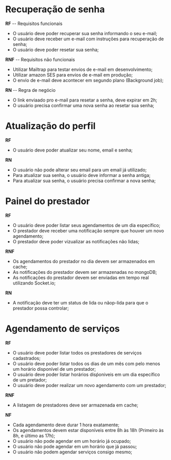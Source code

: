# Recuperação de senha

**RF** -- Requisitos funcionais

- O usuário deve poder recuperar sua senha informando o seu e-mail;
- O usuário deve receber um e-mail com instruções para recuperação de senha;
- O usuário deve poder resetar sua senha;

**RNF** -- Requisitos não funcionais

- Utilizar Mailtrap para testar envios de e-mail em desenvolvimento;
- Utilizar amazon SES para envios de e-mail em produção;
- O envio de e-mail deve acontecer em segundo plano (Background job);

**RN** -- Regra de negócio

- O link enviaado pro e-mail para resetar a senha, deve expirar em 2h;
- O usuário precisa confirmar uma nova senha ao resetar sua senha;

# Atualização do perfil

**RF**

- O  usuário deve poder atualizar seu nome, email e senha;

**RN**

- O usuário não pode alterar seu email para um email já utilizado;
- Para atualizar sua senha, o usuário deve informar a senha antiga;
- Para atualizar sua senha, o usuário precisa confirmar a nova senha;

# Painel do prestador

**RF**

- O usuário deve poder listar seus agendamentos de um dia específico;
- O prestador deve receber uma notificação sempre que houver um novo agendamento;
- O prestador deve poder vizualizar as notificações não lidas;

**RNF**

- Os agendamentos do prestador no dia devem ser armazenados em cache;
- As notificações do prestador devem ser armazenadas no mongoDB;
- As notificações do prestador devem ser enviadas em tempo real utilizando Socket.io;

**RN**

- A notificação deve ter um status de lida ou nãop-lida para que o prestador possa controlar;

# Agendamento de serviços

**RF**

- O usuário deve poder listar todos os prestadores de serviços cadastrados;
- O usuário deve poder listar todos os dias de um mês com pelo menos um horário disponível de um prestador;
- O usuário deve poder listar horários disṕoniveis em um dia específico de um pretador;
- O usuário deve poder realizar um novo agendamento com um prestador;

**RNF**

- A listagem de prestadores deve ser armazenada em cache;

**NF**

- Cada agendamento deve durar 1 hora exatamente;
- Os agendamentos devem estar disponíveis entre 8h às 18h (Primeiro às 8h, e último as 17h);
- O usuário não pode agendar em um horário já ocupado;
- O usuário não pode agendar em um horário que já passou;
- O usuário não podem agendar serviços consigo mesmo;
